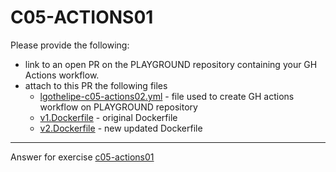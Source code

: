 # C05-ACTIONS01

Please provide the following:

- link to an open PR on the PLAYGROUND repository containing your GH Actions workflow.
- attach to this PR the following files
  - [lgothelipe-c05-actions02.yml](lgothelipe-c05-actions02.yml) - file used to create GH actions workflow on PLAYGROUND repository
  - [v1.Dockerfile](v1.Dockerfile) - original Dockerfile
  - [v2.Dockerfile](v2.Dockerfile) - new updated Dockerfile



***
Answer for exercise [c05-actions01](https://github.com/devopsacademyau/academy/blob/b5dbe6a3266facbde88e657573d1fa946150b51f/classes/05class/exercises/c05-actions02/README.md)
